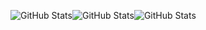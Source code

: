 

<!--
## Hi there 👋
**l-quincy01/l-quincy01** is a ✨ _special_ ✨ repository because its `README.md` (this file) appears on your GitHub profile.

Here are some ideas to get you started:

- 🔭 I’m currently working on various personal projects
- 🌱 I’m currently learning various technologies, tools and languages.
- 👯 I’m looking to collaborate on ...
- 🤔 I’m looking for help with ...
- 💬 Ask me about ...
- 📫 How to reach me: ...
- 😄 Pronouns: ...
- ⚡ Fun fact: ...
-->

<div style="display: flex; flex-wrap: wrap;">

![GitHub Stats](https://github-readme-stats.vercel.app/api/top-langs/?username=l-quincy01&theme=dark&show_icons=true&hide_border=true&layout=compact)

![GitHub Stats](https://github-readme-streak-stats.herokuapp.com/?user=l-quincy01&theme=dark&hide_border=true)

![GitHub Stats](https://github-readme-stats.vercel.app/api?username=l-quincy01&theme=dark&show_icons=true&hide_border=true&count_private=true)

</div>
